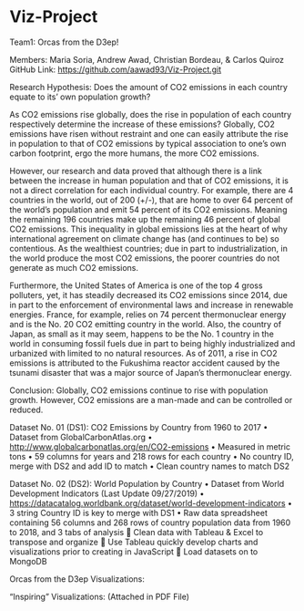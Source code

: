 # Viz-Project
Team1:  Orcas from the D3ep!

Members:  Maria Soria, Andrew Awad, Christian Bordeau, & Carlos Quiroz
GitHub Link:  https://github.com/aawad93/Viz-Project.git

Research Hypothesis:  Does the amount of CO2 emissions in each country equate to its’ own population growth?

As CO2 emissions rise globally, does the rise in population of each country respectively determine the increase of these emissions?  Globally, CO2 emissions have risen without restraint and one can easily attribute the rise in population to that of CO2 emissions by typical association to one’s own carbon footprint, ergo the more humans, the more CO2 emissions.

However, our research and data proved that although there is a link between the increase in human population and that of CO2 emissions, it is not a direct correlation for each individual country.  For example, there are 4 countries in the world, out of 200 (+/-), that are home to over 64 percent of the world’s population and emit 54 percent of its CO2 emissions.  Meaning the remaining 196 countries make up the remaining 46 percent of global CO2 emissions.  This inequality in global emissions lies at the heart of why international agreement on climate change has (and continues to be) so contentious.  As the wealthiest countries; due in part to industrialization, in the world produce the most CO2 emissions, the poorer countries do not generate as much CO2 emissions.  

Furthermore, the United States of America is one of the top 4 gross polluters, yet, it has steadily decreased its CO2 emissions since 2014, due in part to the enforcement of environmental laws and increase in renewable energies.  France, for example, relies on 74 percent thermonuclear energy and is the No. 20 CO2 emitting country in the world.  Also, the country of Japan, as small as it may seem, happens to be the No. 1 country in the world in consuming fossil fuels due in part to being highly industrialized and urbanized with limited to no natural resources.  As of 2011, a rise in CO2 emissions is attributed to the Fukushima reactor accident caused by the tsunami disaster that was a major source of Japan’s thermonuclear energy. 

Conclusion:  Globally, CO2 emissions continue to rise with population growth.  However, CO2 emissions are a man-made and can be controlled or reduced.       

Dataset No. 01 (DS1):  CO2 Emissions by Country from 1960 to 2017
•	Dataset from GlobalCarbonAtlas.org
•	http://www.globalcarbonatlas.org/en/CO2-emissions
•	Measured in metric tons
•	59 columns for years and 218 rows for each country
•	No country ID, merge with DS2 and add ID to match
•	Clean country names to match DS2

Dataset No. 02 (DS2):  World Population by Country
•	Dataset from World Development Indicators (Last Update 09/27/2019) 
•	https://datacatalog.worldbank.org/dataset/world-development-indicators
•	3 string Country ID is key to merge with DS1
•	Raw data spreadsheet containing 56 columns and 268 rows of country population data from 1960 to 2018, and 3 tabs of analysis
	Clean data with Tableau & Excel to transpose and organize
	Use Tableau quickly develop charts and visualizations prior to creating in JavaScript
	Load datasets on to MongoDB
 
Orcas from the D3ep Visualizations:	
 	 
“Inspiring” Visualizations:	(Attached in PDF File)
 	 

